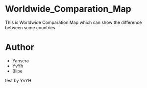 # Worldwide_Comparation_Map

This is Worldwide Comparation Map which can show the difference between some countries

# Author
* Yansera
* YvYh
* Blipe

test by YvYH







